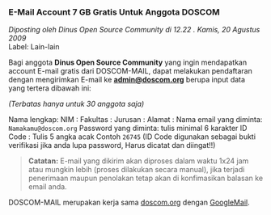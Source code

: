 ### **E-Mail Account 7 GB Gratis Untuk Anggota DOSCOM**
_Diposting oleh Dinus Open Source Community di 12.22 . Kamis, 20 Agustus 2009_
<br>
Label: Lain-lain

Bagi anggota **Dinus Open Source Community** yang ingin mendapatkan account E-mail gratis dari DOSCOM-MAIL, dapat melakukan pendaftaran dengan mengirimkan E-mail ke **admin@doscom.org** berupa input data yang tertera dibawah ini:

_(Terbatas hanya untuk 30 anggota saja)_

Nama lengkap:
NIM :
Fakultas :
Jurusan :
Alamat :
Nama email yang diminta: `Namakamu@doscom.org`
Password yang diminta: tulis minimal 6 karakter
ID Code : Tulis 5 angka acak Contoh `26745` (ID Code digunakan sebagai bukti verifikasi jika anda lupa password, Harus dicatat dan diingat!!)

> **Catatan:**
> E-mail yang dikirim akan diproses dalam waktu 1x24 jam atau mungkin lebih (proses dilakukan secara manual), jika terjadi penerimaan maupun penolakan tetap akan di konfimasikan balasan ke email anda.

DOSCOM-MAIL merupakan kerja sama [doscom.org](http://www.doscom.org) dengan [GoogleMail](http://www.gmail.com).